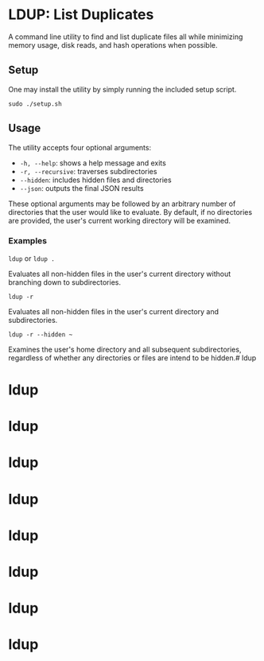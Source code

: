# LDUP: List Duplicates

A command line utility to find and list duplicate files all while minimizing memory usage, disk reads, and hash operations when possible.

## Setup

One may install the utility by simply running the included setup script.

`sudo ./setup.sh`

## Usage

The utility accepts four optional arguments:

- `-h, --help`: shows a help message and exits
- `-r, --recursive`: traverses subdirectories
- `--hidden`: includes hidden files and directories
- `--json`: outputs the final JSON results

These optional arguments may be followed by an arbitrary number of directories that the user would like to evaluate. By default, if no directories are provided, the user's current working directory will be examined.

### Examples

`ldup` or `ldup .`

Evaluates all non-hidden files in the user's current directory without branching down to subdirectories.

`ldup -r`

Evaluates all non-hidden files in the user's current directory and subdirectories.

`ldup -r --hidden ~`

Examines the user's home directory and all subsequent subdirectories, regardless of whether any directories or files are intend to be hidden.# ldup
# ldup
# ldup
# ldup
# ldup
# ldup
# ldup
# ldup
# ldup
